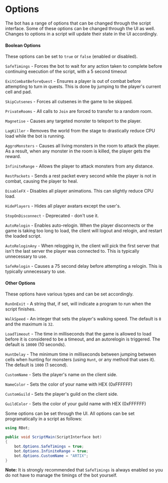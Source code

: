 Options
======

The bot has a range of options that can be changed through the script interface. Some of these options can be changed through the UI as well. Changes to options in a script will update their state in the UI accordingly.

#### Boolean Options

These options can be set to `true` or `false` (enabled or disabled).

`SafeTimings` - Forces the bot to wait for any action taken to complete before continuing execution of the script, with a 5 second timeout

`ExitCombatBeforeQuest` - Ensures a player is out of combat before attempting to turn in quests. This is done by jumping to the player's current cell and pad.

`SkipCutsenes` - Forces all cutsenes in the game to be skipped.

`PrivateRooms` - All calls to `Join` are forced to transfer to a random room.

`Magnetise` - Causes any targeted monster to teleport to the player.

`LagKiller` - Removes the world from the stage to drastically reduce CPU load while the bot is running.

`AggroMonsters` - Causes all living monsters in the room to attack the player. As a result, when any monster in the room is killed, the player gets the reward.

`InfiniteRange` - Allows the player to attack monsters from any distance.

`RestPackets` - Sends a rest packet every second while the player is not in combat, causing the player to heal.

`DisableFX` - Disables all player animations. This can slightly reduce CPU load.

`HidePlayers` - Hides all player avatars except the user's.

`StopOnDisconnect` - Deprecated - don't use it.

`AutoRelogin` - Enables auto-relogin. When the player disconnects or the game is taking too long to load, the client will logout and relogin, and restart the loaded script.

`AutoReloginAny` - When relogging in, the client will pick the first server that isn't the last server the player was connected to. This is typically unnecessary to use.

`SafeRelogin` - Causes a 75 second delay before attempting a relogin. This is typically unnecessary to use.

#### Other Options

These options have various types and can be set accordingly.

`RunOnExit` - A string that, if set, will indicate a program to run when the script finishes.

`WalkSpeed` - An integer that sets the player's walking speed. The default is `8` and the maximum is `32`.

`LoadTimeout` - The time in milliseconds that the game is allowed to load before it is considered to be a timeout, and an autorelogin is triggered. The default is `10000` (10 seconds).

`HuntDelay` - The minimum time in milliseconds between jumping between cells when hunting for monsters (using `Hunt`, or any method that uses it). The default is `1000` (1 second).

`CustomName` - Sets the player's name on the client side.

`NameColor` - Sets the color of your name with HEX (0xFFFFFF)

`CustomGuild` - Sets the player's guild on the client side.

`GuildColor` - Sets the color of your guild name with HEX (0xFFFFFF)

Some options can be set through the UI. All options can be set programatically in a script as follows:

```csharp
using RBot;

public void ScriptMain(ScriptInterface bot)
{
	bot.Options.SafeTimings = true;
	bot.Options.InfiniteRange = true;
	bot.Options.CustomName = "ARTIX";
}
```

**Note:** It is strongly recommended that `SafeTimings` is always enabled so you do not have to manage the timings of the bot yourself.
